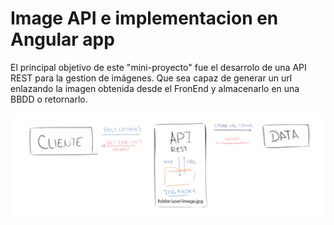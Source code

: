 # Image API e implementacion en Angular app  
El principal objetivo de este "mini-proyecto" fue el desarrolo de una API REST para la gestion de imágenes. Que sea capaz de generar un url enlazando la imagen obtenida desde el FronEnd y almacenarlo en una BBDD o retornarlo.  

![Esquema completo](resources/Arg_programa.jpg)   


